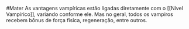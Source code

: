 #Mater 
As vantagens vampíricas estão ligadas diretamente com o [[Nível Vampírico]], variando conforme ele. Mas no geral, todos os vampiros recebem bônus de força física, regeneração, entre outros.